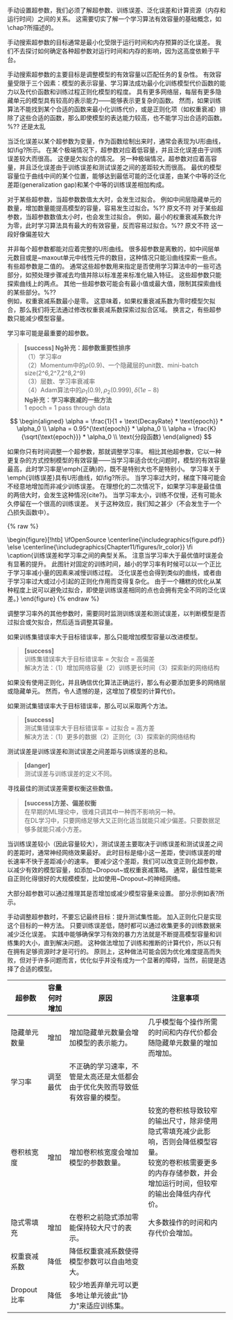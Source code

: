 手动设置超参数，我们必须了解超参数、训练误差、泛化误差和计算资源（内存和运行时间）之间的关系。
这需要切实了解一个学习算法有效容量的基础概念，如\chap?所描述的。
<!-- % 416 mid -->


手动搜索超参数的目标通常是最小化受限于运行时间和内存预算的泛化误差。
我们不去探讨如何确定各种超参数对运行时间和内存的影响，因为这高度依赖于平台。


手动搜索超参数的主要目标是调整模型的有效容量以匹配任务的复杂性。
有效容量受限于三个因素：模型的表示容量、学习算法成功最小化训练模型代价函数的能力以及代价函数和训练过程正则化模型的程度。
具有更多网络层，每层有更多隐藏单元的模型具有较高的表示能力——能够表示更复杂的函数。
然而，如果训练算法不能找到某个合适的函数来最小化训练代价，或是正则化项（如权重衰减）排除了这些合适的函数，那么即使模型的表达能力较高，也不能学习出合适的函数。%??  还是太乱

<!-- % 416 mid -->


当泛化误差以某个超参数为变量，作为函数绘制出来时，通常会表现为U形曲线，如\fig?所示。
在某个极端情况下，超参数对应着低容量，并且泛化误差由于训练误差较大而很高。
这便是欠拟合的情况。
另一种极端情况，超参数对应着高容量，并且泛化误差由于训练误差和测试误差之间的差距较大而很高。
最优的模型容量位于曲线中间的某个位置，能够达到最低可能的泛化误差，由某个中等的泛化差距(generalization gap)和某个中等的训练误差相加构成。
<!-- % -- 416 end -->



对于某些超参数，当超参数数值太大时，会发生过拟合。
例如中间层隐藏单元的数量，增加数量能提高模型的容量，容易发生过拟合。%??  原文不符 
对于某些超参数，当超参数数值太小时，也会发生过拟合。
例如，最小的权重衰减系数允许为零，此时学习算法具有最大的有效容量，反而容易过拟合。%??  原文不符   这一段好像偏差较大 
<!-- % 417 head -->


并非每个超参数都能对应着完整的U形曲线。
很多超参数是离散的，如中间层单元数目或是~maxout单元中线性元件的数目，这种情况只能沿曲线探索一些点。
有些超参数是二值的。
通常这些超参数用来指定是否使用学习算法中的一些可选部分，如预处理步骤减去均值并除以标准差来标准化输入特征。
这些超参数只能探索曲线上的两点。
其他一些超参数可能会有最小值或最大值，限制其探索曲线的某些部分。%??    
例如，权重衰减系数最小是零。
这意味着，如果权重衰减系数为零时模型欠拟合，那么我们将无法通过修改权重衰减系数探索过拟合区域。
换言之，有些超参数只能减少模型容量。
<!-- % 417 mid -->


学习率可能是最重要的超参数。  
> **[success] Ng补充：超参数重要性排序**  
（1）学习率$\alpha$  
（2）Momentum中的$\rho$(0.9)、一个隐藏层的unit数、mini-batch size(2^6,2^7,2^8,2^9)    
（3）层数、学习率衰减率  
（4）Adam算法中的$\rho_1(0.9), \rho_2(0.999), \delta(1e-8)$  
**Ng补充：学习率衰减的一些方法**  
1 epoch = 1 pass through data  

$$
\begin{aligned}
\alpha = \frac{1}{1 + \text{DecayRate} * \text{epoch}} * \alpha_0    \\
\alpha = 0.95^{\text{epoch}} * \alpha_0    \\
\alpha = \frac{K}{\sqrt{\text{epoch}}} * \alpha_0    \\
\text{分段函数}
\end{aligned}
$$

如果你只有时间调整一个超参数，那就调整学习率。
相比其他超参数，它以一种更复杂的方式控制模型的有效容量——当学习率适合优化问题时，模型的有效容量最高，此时学习率是\emph{正确}的，既不是特别大也不是特别小。
学习率关于\emph{训练误差}具有U形曲线，如\fig?所示。
当学习率过大时，梯度下降可能会不经意地增加而非减少训练误差。
在理想化的二次情况下，如果学习率是最佳值的两倍大时，会发生这种情况{cite?}。
当学习率太小，训练不仅慢，还有可能永久停留在一个很高的训练误差。
关于这种效应，我们知之甚少（不会发生于一个凸损失函数中）。
<!-- % 417 end -->

{% raw %}

\begin{figure}[!htb]
\ifOpenSource
\centerline{\includegraphics{figure.pdf}}
\else
\centerline{\includegraphics{Chapter11/figures/lr_color}}
\fi
\caption{训练误差和学习率之间的典型关系。
注意当学习率大于最优值时误差会有显著的提升。
此图针对固定的训练时间，越小的学习率有时候可以以一个正比于学习率减小量的因素来减慢训练过程。
泛化误差也会得到类似的曲线，或者由于学习率过大或过小引起的正则化作用而变得复杂化。
由于一个糟糕的优化从某种程度上说可以避免过拟合，即使是训练误差相同的点也会拥有完全不同的泛化误差。}
\end{figure}
{% endraw %}
<!-- % 417 end -->
调整学习率外的其他参数时，需要同时监测训练误差和测试误差，以判断模型是否过拟合或欠拟合，然后适当调整其容量。

如果训练集错误率大于目标错误率，那么只能增加模型容量以改进模型。   
> **[success]**  
> 训练集错误率大于目标错误率 = 欠拟合 = 高偏差  
> 解决方法：（1）增加网络容量（2）训练更长时间（3）探索新的网络结构  

如果没有使用正则化，并且确信优化算法正确运行，那么有必要添加更多的网络层或隐藏单元。
然而，令人遗憾的是，这增加了模型的计算代价。

如果测试集错误率大于目标错误率，那么可以采取两个方法。  
> **[success]**  
> 测试集错误率大于目标错误率 = 过拟合 = 高方差  
> 解决方法：（1）更多的数据（2）正则化（3）探索新的网络结构   

测试误差是训练误差和测试误差之间差距与训练误差的总和。  
> **[danger]**  
> 测试误差与训练误差的定义不同。  

寻找最佳的测试误差需要权衡这些数值。  
> **[success]方差、偏差权衡**  
> 在早期的ML理论中，很难只调其中一种而不影响另一种。  
> 在DL学习中，只要网络足够大又正则化适当就能只减少偏差。只要数据足够多就能只减小方差。  

当训练误差较小（因此容量较大），测试误差主要取决于训练误差和测试误差之间的差距时，通常神经网络效果最好。
此时目标是缩小这一差距，使训练误差的增长速率不快于差距减小的速率。
要减少这个差距，我们可以改变正则化超参数，以减少有效的模型容量，如添加~Dropout~或权重衰减策略。
通常，最佳性能来自正则化得很好的大规模模型，比如使用~Dropout~的神经网络。
<!-- % 418 mid -->


大部分超参数可以通过推理其是否增加或减少模型容量来设置。
部分示例如表\?所示。


<!-- % 418 end -->
手动调整超参数时，不要忘记最终目标：提升测试集性能。
加入正则化只是实现这个目标的一种方法。
只要训练误差低，随时都可以通过收集更多的训练数据来减少泛化误差。
实践中能够确保学习有效的暴力方法就是不断提高模型容量和训练集的大小，直到解决问题。
这种做法增加了训练和推断的计算代价，所以只有在拥有足够资源时才是可行的。
原则上，这种做法可能会因为优化难度提高而失败，但对于许多问题而言，优化似乎并没有成为一个显著的障碍，当然，前提是选择了合适的模型。
<!-- % 419 end -->


| 超参数 | 容量何时增加 | 原因  | 注意事项 |
|---|---|---|---|
|隐藏单元数量 |  增加   | 增加隐藏单元数量会增加模型的表示能力。 | 几乎模型每个操作所需的时间和内存代价都会随隐藏单元数量的增加而增加。|
| 学习率 | 调至最优 | 不正确的学习速率，不管是太高还是太低都会由于优化失败而导致低有效容量的模型。|
| 卷积核宽度 | 增加 | 增加卷积核宽度会增加模型的参数数量。| 较宽的卷积核导致较窄的输出尺寸，除非使用隐式零填充减少此影响，否则会降低模型容量。 <br> 较宽的卷积核需要更多的内存存储参数，并会增加运行时间，但较窄的输出会降低内存代价。|
| 隐式零填充 | 增加 | 在卷积之前隐式添加零能保持较大尺寸的表示。 | 大多数操作的时间和内存代价会增加。|
| 权重衰减系数 | 降低 | 降低权重衰减系数使得模型参数可以自由地变大。 |
| Dropout 比率 | 降低 | 较少地丢弃单元可以更多地让单元彼此"协力"来适应训练集。 |